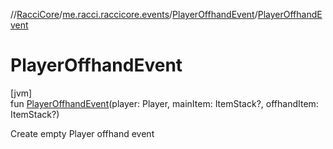 //[RacciCore](../../../index.md)/[me.racci.raccicore.events](../index.md)/[PlayerOffhandEvent](index.md)/[PlayerOffhandEvent](-player-offhand-event.md)

# PlayerOffhandEvent

[jvm]\
fun [PlayerOffhandEvent](-player-offhand-event.md)(player: Player, mainItem: ItemStack?, offhandItem: ItemStack?)

Create empty Player offhand event
